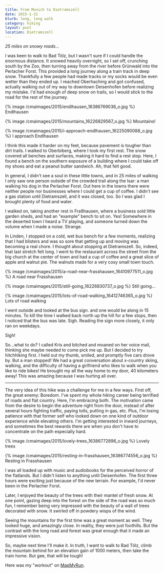 ```yaml
---
title: From Munich to Dietramszell
date: 2015-1-31
blurb: long, long walk
category: hiking
layout: post
location: Dietramszell
---
```


_25 miles on snowy roads..._

I was keen to walk to Bad Tölz, but I wasn't sure if I could handle the enormous distance.
It snowed heavily overnight, so I set off, crunching south by the Zoo, then turning
away from the river before Grünwald into the Perlacher Forst. This provided a long
journey along a train track in deep snow. Thankfully a few people had made tracks
or my socks would be even wetter than they ended up. I reached Oberhaching and
got confused, actually walking out of my way to downtown Deisenhofen before
realizing my mistake. I'd had enough of deep snow on trails, so I would stick to
the road for the rest of the journey.

{% image /cmaimages/2015/endlhausen_16386769036_o.jpg %}
Endlhausen



{% image /cmaimages/2015/mountains_16226829567_o.jpg %}
Mountains!



{% image /cmaimages/2015/i-approach-endlhausen_16225090088_o.jpg %}
I approach Endlhausen



I think this made it harder on my feet, because pavement is tougher than dirt trails.
I walked to Oberbiberg, where I took my first rest. The snow covered all benches and
surfaces, making it hard to find a rest stop. Here, I found a bench on the southern
exposure of a building where I could take off my shoes and eat a peanut butter
sandwich. Ah, that felt good.

In general, I didn't see a soul in these little towns, and in 25 miles of walking I
only saw one person outside of the crowded trail along the Isar: a man walking his
dog in the Perlacher Forst. Out here in the towns there were neither people nor
businesses where I could get a cup of coffee. I didn't see a gas station until
Dietramszell, and it was closed, too. So I was glad I brought plenty of food and
water.

I walked on, taking another rest in Fraßhausen, where a business sold little garden
sheds, and had an "example" bench to sit on. Yes! Somewhere in the deserted town
I heard a TV playing, and someone turned down the volume when I made a noise.
Strange.

In Linden, I stopped on a cold, wet bus bench for a few moments, realizing that I
had blisters and was so sore that getting up and moving was becoming a real chore.
I thought about stopping at Dietramszell. So, indeed, that last stretch felt long.
I went to the restaurant across the street from the big church at the center of
town and had a cup of coffee and a great slice of apple and walnut pie. The walnuts
made for a very cosy small town touch.

{% image /cmaimages/2015/a-road-near-frasshausen_16410977511_o.jpg %}
A road near Frasshausen



{% image /cmaimages/2015/still-going_16226830737_o.jpg %}
Still going...



{% image /cmaimages/2015/lots-of-road-walking_16412746365_o.jpg %}
Lots of road walking



I went outside and looked at the bus sign. and one would be along in 15
minutes. To kill the time I walked back north up the hill for a few stops, then
I noticed that the bus was late. Sigh. Reading the sign more closely, it only
ran on weekdays.

Sigh!

So...what to do? I called Kris and bitched and moaned on her voice mail,
thinking she maybe needed to come pick me up. But I decided to try hitchhiking
first. I held out my thumb, smiled, and promptly five cars drove by. But a man
stopped! We had a great conversation about x-country skiing, walking, and the
difficulty of having a girlfriend who likes to walk when you like to ride bikes!
He brought my all the way home to my door, 40 kilometers away! This was amazing
because I was hurting all over.

---

The very idea of this hike was a challenge for me in a few ways. First off, the
great enemy: Boredom. I've spent my whole hiking career being terrified of roads
and flat country. Here, I'm embracing both. The motivation came from the desire
to begin the adventure right from the door, instead of after several hours
fighting traffic, paying tolls, putting in gas, etc. Plus, I'm losing patience
with that former self who looked down on one kind of outdoor experience while
elevating others. I'm getting interested in inward journeys, and sometimes the
best rewards there are when you don't have to concentrate on the path especially
hard. 

{% image /cmaimages/2015/lovely-trees_16386772896_o.jpg %}
Lovely trees



{% image /cmaimages/2015/resting-in-frasshausen_16386774556_o.jpg %}
Resting in Frasshausen



I was all loaded up with music and audiobooks for the perceived horror of the
flatlands. But I didn't listen to anything until Deisenhofen. The first three
hours were exciting just because of the new terrain. For example, I'd never been
in the Perlacher Forst.

Later, I enjoyed the beauty of the trees with their mantel of fresh snow. At one
point, gazing deep into the forest on the side of the road was so much fun, I
remember being very impressed with the beauty of a wall of trees decorated with
snow. It swirled off in powdery wisps of the wind.

Seeing the mountains for the first time was a great moment as well. They looked
huge, and amazingly close. In reality, they were just foothills. But the
contrast with the long road and forest was great enough that it made an
impressive vision. 

So, maybe next time I'll make it. In truth, I want to walk to Bad Tölz, climb
the mountain behind for an elevation gain of 1000 meters, then take the train
home. But gee, that will be tough!

Here was my "workout" on <a href="https://www.mapmyrun.com/workout/861266759">MapMyRun</a>.

